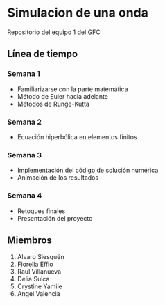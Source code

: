 # Simulacion de una onda
Repositorio del equipo 1 del GFC

## Línea de tiempo

### Semana 1

- Familiarizarse con la parte matemática
- Método de Euler hacia adelante
- Métodos de Runge-Kutta

### Semana 2

- Ecuación hiperbólica en elementos finitos

### Semana 3

- Implementación del código de solución numérica
- Animación de los resultados

### Semana 4

- Retoques finales
- Presentación del proyecto

## Miembros

1. Alvaro Siesquén
2. Fiorella Effio
3. Raul Villanueva
4. Delia Sulca
5. Crystine Yamile
6. Angel Valencia
